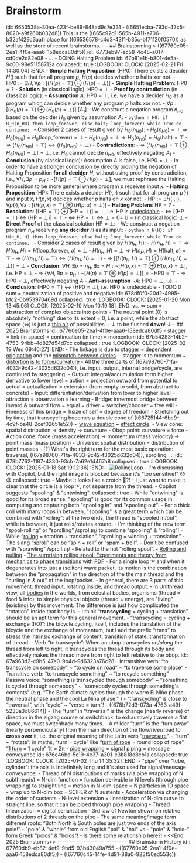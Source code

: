 # Brainstorm
id:: 6653538a-30aa-423f-be89-848ad9c7e331
	- ((6651ecba-793d-43c5-8020-a9f260b032d8)) This is the ((665c92d1-565b-4911-a706-b32af429c3aa)) place for ((66536578-c4d3-43f1-b35c-bf71120f0570)) as well as the store of recent brainstorms.
	-
	- ## Brainstorming > ((67760e05-2ea1-4f0e-aaa6-158edca80df5))
	  id:: 6773eb97-ec58-4c48-a017-cd0de2d82e08
		- ...
		- DOING Halting Problem
		  id:: 67b81e1b-b801-4e5a-9c00-98e51158712a
		  collapsed:: true
		  :LOGBOOK:
		  CLOCK: [2025-02-21 Fri 14:30:04]
		  :END:
			- **Simple Halting Proposition** ($\text{HP0}$): There exists a decider $H()$ such that for all program $p$, $H(p)$ decides whether $p$ halts xor not.
				- $\text{HP0} := ∃ H, ∀ p: [(H(p) = ⊤) ⊕ (H(p) = ⊥)]$
			- **Simple Halting Problem**: $\text{HP0} = ?$
				- **Solution** (in classical logic): $\text{HP0} = ⊥$
				- **Proof by contradiction** (in classical logic):
					- **Assumption** $A$: $\text{HP0} = ⊤$, i.e. we have a decider $H_0$ as a program which can decide whether any program $p$ halts xor not.
						- $∀ p: [(H_0(p) = ⊤) ⊕ (H_0(p) = ⊥)]$  [$A_1$]
					- We construct a negation program $n_{H0}$ based on the decider $H_0$ given by assumption $A$:
						- ```python
						  n_H0: if H_0(n_H0) then loop_forever; else halt;
						  loop_forever: while True do continue;
						  ```
					- Consider 2 cases of result given by $H_0(n_{H0})$:
						- $H_0(n_{H0}) = ⊤ ⇒ H_0(n_{H0}) = H_0( \text{loop\_forever} ) = ⊥$
						- $H_0(n_{H0}) = ⊥ ⇒ H_0(n_{H0}) = H_0(\text{halt}) = ⊤$
					- ⇒ $(H_0(n_{H0}) = ⊤) ↔ (H_0(n_{H0}) = ⊥)$
					- **Contradictions**:
						- ⇒ $[H_0(n_{H0}) = ⊤ ⊕ H_0(n_{H0}) = ⊥] = ⊥$, i.e. $H_0$ cannot decide $n_{H0}$, effectively negating $A_1$
					- **Conclusion** (by classical logic): Assumption $A$ is false, i.e. $\text{HP0} = ⊥$
			- In order to have a stronger conclusion by directly proving the negation of Halting Proposition **for all decider** $H$, without using proof by constradiction, 
			  i.e., $∀ H, ∃ p = p_H:  ¬[H(p) = ⊤ ⊕ H(p) = ⊥]$,
			  we must rephrase the Halting Proposition to be more general where program $p$ receives input $x$.
			- **Halting Proposition** ($\text{HP}$): There exists a decider $H(·,·)$ such that for all program $p(·)$ and input $x$, $H(p, x)$ decides whether $p$ halts on $x$ xor not.
				- $\text{HP} := ∃ H(·,·), ∀ p(·), ∀ x: [(H(p,x) = ⊤) ⊕ (H(p,x) = ⊥)]$
			- **Halting Problem**: $\text{HP} = ?$
				- **Resolution**: $[(\text{HP} = ⊤) ⊕ (\text{HP} = ⊥)] = ⊥$, i.e. $\text{HP}$ is [undecidable](https://en.wikipedia.org/wiki/Undecidable_problem)
					- ⇔ $[(\text{HP} = ⊤) ↔ (\text{HP} = ⊥)]  = ⊤$
					- ⇔ $\text{HP} = ⊤↔⊥  = 0 =$ [U](https://en.wikipedia.org/wiki/Three-valued_logic) $=$ (in classical logic) $⊥$
				- **Direct Proof** of the classical solution $\text{HP} = ⊥$:
					- We construct a negation program $n_H$ receiving **any decider** $H$ as its input:
						- ```python
						  n_H(H): if H(n_H, H) then loop_forever; else halt;
						  loop_forever: while True do continue;
						  ```
					- Consider 2 cases of result given by $H(n_H, H)$:
						- $H(n_H, H) = ⊤ ⇒ H(n_H, H) = H( \text{loop\_forever}, ∅) = ⊥$
						- $H(n_H, H) = ⊥ ⇒ H(n_H, H) = H(\text{halt}, ∅) = ⊤$
					- ⇒ $(H(n_H, H) = ⊤) ↔ (H(n_H, H) = ⊥)$
					- ⇒ $[(H(n_H, H) = ⊤) ⊕ (H(n_H, H) = ⊥)] = ⊥$
					- **Conclusion**: $∀ H, ∃ p = n_H, ∃ x = H:  ¬[H(p, x) = ⊤ ⊕ H(p, x) = ⊥]$, i.e. $\text{HP} = ⊥$
			- ⇒ $\{ ∀ H, ∃ p = p_H:  ¬[H(p) = ⊤ ⊕ H(p) = ⊥] \} = ¬\text{HP0} = ⊤$
				- ⇒ $\text{HP0} = ⊥$, effectively negating $A$
				- **Anti-assumption** $¬A$: $\text{HP0} = ⊥$, i.e.
				- **Conclusion**:  $(\text{HP0} = ⊤) ↔ (\text{HP0} = ⊥)$, i.e. $\text{HP0}$ is undecidable
		- TODO 0 sum = neutralization of positive and negative 
		  id:: 678df0f0-20d2-4995-bfc2-0b953970469d
		  collapsed:: true
		  :LOGBOOK:
		  CLOCK: [2025-01-20 Mon 13:45:06]
		  CLOCK: [2025-02-10 Mon 10:19:18]
		  :END:
		  vs. ∞ sum = abstraction of complex objects into points
			- The neutral point (0) is absolutely "nothing" due to its extent = 0, i.e. a point, while the abstract space (∞) is just a [thin air](((671d06ba-cb96-4424-9bee-4e6327ba7f9d))) of possibilities.
		- ↓ to be flushed **down**! ↓
	- ## 2025 Brainstorms
	  id:: 67760e05-2ea1-4f0e-aaa6-158edca80df5
		- stagger = link (in space) = continuation (in time) = momentum
		  id:: 67b54283-14b2-4753-94bb-4d827d54d7cc
		  collapsed:: true
		  :LOGBOOK:
		  CLOCK: [2025-02-19 Wed 09:40:27]
		  :END:
			- The linkage is due to [stagger = dependent origination](((67b541c9-befb-46b8-b2ae-e6e251043153))) and the [mismatch between circles](((67b541cb-a5c9-4634-b5f7-080d367faa4c))).
				- stagger is to momentum ~ [distortion is to force/curvature](((67b541d0-9e59-42ec-9199-9e9e114579e8)))
			- All the three parts of ((67a98760-71fa-4033-9c42-f3025d632d04)), i.e. input, output, internal bridge/cycle, are continued by staggering.
				- Output: integral/accumulation form higher derivative to lower level = action = projection outward from potential to actual = actualization = extension (from empty to solid, from abstract to concrete)
				- Input: differentiation/derivation from lover to higher level = attraction = observation = learning
				- Bridge: innermost bridge between inward & outward flow = equal = driver = switcher/chooser = free will
					- Fineness of this bridge = 1/size of self = degree of freedom
			- Stretching out by time, that transcycling becomes a double cone of ((66725144-6bc9-4c9f-ba48-2cef02651e52)) ~ [wave equation](https://en.wikipedia.org/wiki/Wave_equation) ~ [effect circle](((674ff584-00e3-40d8-9b77-21e9dca899dd))).
				- View cone: spatial distribution → density → curvature
				- Obop point: curvature = force
				- Action cone: force (mass acceleration) → momentum (mass velocity) → point mass (mass position)
				- Universe: spatial distribution = distribution of point masses
		- [?] What's the right term for the most basic operation: traversal, ((67a98760-71fa-4033-9c42-f3025d632d04)), sprolling, ...
		  id:: 678b7762-1187-4330-93cb-7a62e14467a8
		  collapsed:: true
		  :LOGBOOK:
		  CLOCK: [2025-01-18 Sat 19:12:36]
		  :END:
			- ![RollingLoop](https://docs.google.com/drawings/d/e/2PACX-1vTc1vvF4Bghp7a62iW_QccyZaVtiJR9eD8d44eIxfqCeXof9NY4tvKP179l3tfLH4M7mLZKQXBqWmKc/pub?w=473&h=123)
			- I'm discussing with Copilot, but the right image is blocked because it's "too sensitive!" 😯😧
			  collapsed:: true
				- Maybe it looks like a crotch 🤔?!
				- I just want to make it clear that the circle is a loop ➰, not separate from the thread.
			- Copilot suggests "spooling" & "entwining".
			  collapsed:: true
				- While "entwining" is good for its broad sense, "spooling" is good for its common usage in computing and capturing both "spooling in" and "spooling out".
				- For a thick coil with many loops in between, "spooling" is a great term which can be combined with "rolling": at the two ends, the thread is "spooled in/out", while in between, it just rolls/rotates around.
				- I'm thinking of the new term “spool-rolling” or “sprolling” /sprol.ɪŋ/ to combine “spooling” & “rolling”!
					- While “[rolling](https://en.wikipedia.org/wiki/Rolling) = rotation + translation”, “sprolling = winding + translation”
					- The slang “[sproll](https://www.urbandictionary.com/define.php?term=Sproll)” can be “spin + roll” or “spam + troll”.
					- Don't be confused with “sprawling” /sprɔːl.ɪŋ/
					- Related to the hot “rolling spool”.
						- [Rolling and pulling](https://leancrew.com/all-this/2023/06/rolling-and-pulling/)
						- [The surprising rolling spool: Experiments and theory from mechanics to phase transitions](https://www.researchgate.net/publication/264161700_The_surprising_rolling_spool_Experiments_and_theory_from_mechanics_to_phase_transitions) with [PDF](../assets/physics/Surprising-EJP09JunRev.pdf)
			- For a single loop ➰ and when it degenerates into just a (soliton) wave packet, its motion is the combination between the "propagation" in the direction of the the main thread and the "curling in & out" of the loop/packet.
			- In general, there are 3 parts of this movement: thread input, rotating inside, and thread output.
				- In Unithread view, all [bodies](((66c810a0-9861-4787-bdcf-1378219332be))) in the worlds, from celestial bodies, organisms (thread = food & info), to simple physical objects (thread = energy), are "living" (existing) by this movement. The difference is just how complicated the "rotation" inside that body is.
				- I think “**transcycling** = cycling + translation” should be an apt term for this general movement.
					- “transcycling = cycling + exchange (I/O)”: the bicycle cycling, itself, includes the translation of the bicycle and the exchange of momentum, but i add the prefix “trans” to stress the intrinsic exchange of content, transition of state, transformation of thread.
					- Verb “to transcycle”: When an obop transcycles *on/along* the thread from left to right, it transcycles the thread through its body and effectively makes the thread move from right to left relative to the obop.
					  id:: 67a963d2-c9b5-47e0-9b4d-9d6323a76c28
						- Intransitive verb: “to transcycle on somebody” ~ “to cycle on road” ~ “to traverse some place”
						- Transitive verb: “to transcycle something” ~ “to recycle something”
							- Passive voice: “something is transcycled through somebody” ~ “something is cycled through somebody” ~ “somebody cycles through something's contents” (e.g. “The Earth climate cycles through the warm El Niño phase, the neutral phase and the cool La Niña phase.” )
				- “transcycling” is close to “traversal”, with “cycle” ~ “verse = turn”!
					- ((678b72d3-073a-4763-a49f-5233a3d86614))
					- The “turn” in “traversal” is the change (nearly reverse) of direction in the zigzag course or switchback: to exhaustively traverse a flat space, we must switchback many times.
						- A milder “turn” is the “turn away” (nearly perpendicularly) from the main direction of the flow/river/road to **cross over** it, i.e. the original meaning of the Latin verb “[traversare](https://en.wiktionary.org/wiki/traversare)”.
					- “turn” ~ “rotate”: in maths, “turn = cycle” like “[turn of rope](https://en.wikipedia.org/wiki/Turn_(knot)) = round loop of rope”, “[1 turn](https://en.wikipedia.org/wiki/Turn_(angle)) = 1 cycle” 1τ = 2π
		- [pipe wrapping](((670cdcb4-3c85-45af-8c30-3c3284ed37df))) = signal piping = message conveyance
		  id:: 676e46bc-5c19-4e37-a301-e3b818d8cb1a
		  collapsed:: true
		  :LOGBOOK:
		  CLOCK: [2025-01-02 Thu 14:35:32]
		  :END:
			- "pipe" over "tube, cylinder": the axis is indefinitely long and it's also used for signal/message conveyance.
			- Thread of N distributions of marks (via pipe wrapping of N subthreads) = N-dim function = function derivable in N levels (through pipe wrapping) to straight line = motion in N-dim space = N particles in 1D space
				- wrap up to N-dim box = SCIFER of N sustents
					- Acceleration via changing the order of sustents
				- N-level extension = linearization of N-dim curve to straight line, so that it can be piped through pipe wrapping
					- Thread linearization = digital serialization
				- 3rd law of Newton shown on relative distributions of 2 threads on the pipe
			- The same meaning/image form different roots:
			  “Both North & South poles are just two ends of the axis pole!”
				- "pole" & "whole"  from old English "pal" & "hal" 
				  vs
				- "pole" & "holo-" form Greek "polos" & "holos"!
				- Is there some relationship here?!
		- <<End 2025 Brainstorms>>
		  ----------------------------
	- ## Brainstorm History
	  id:: 67760db9-eb82-4ef9-9bd5-93b43049a755
		- ((67760e05-2ea1-4f0e-aaa6-158edca80df5))
		- ((67760c45-14fe-4d91-88a0-923f50ed553c))